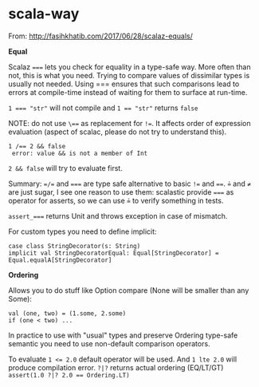 # scala-way

From: http://fasihkhatib.com/2017/06/28/scalaz-equals/

**Equal**


Scalaz `===` lets you check for equality in a type-safe way. More often than not, this is what you need. Trying to compare values of dissimilar types is usually not needed. Using === ensures that such comparisons lead to errors at compile-time instead of waiting for them to surface at run-time. 

`1 === "str"` will not compile and `1 == "str"` returns `false`

NOTE: do not use `\==` as replacement for `!=`. It affects order of expression evaluation (aspect of scalac, please do not try to understand this).
```
1 /== 2 && false
 error: value && is not a member of Int
```
`2 && false` will try to evaluate first.

Summary: `=/=` and `===` are type safe alternative to basic `!=` and `==`.
`≟` and `≠` are just sugar, I see one reason to use them: scalastic provide `===` as operator for asserts, so we can use `≟` to verify something in tests.


`assert_===` returns Unit and throws exception in case of mismatch.


For custom types you need to define implicit:
```
case class StringDecorator(s: String)
implicit val StringDecoratorEqual: Equal[StringDecorator] = Equal.equalA[StringDecorator]
```

**Ordering**

Allows you to do stuff like Option compare (None will be smaller than any Some):
```
val (one, two) = (1.some, 2.some)
if (one < two) ...
```

In practice to use with "usual" types and preserve Ordering type-safe semantic you need to use non-default comparison operators.

To evaluate `1 <= 2.0` default operator will be used. And `1 lte 2.0` will produce compilation error.
`?|?` returns actual ordering (EQ/LT/GT) `assert(1.0 ?|? 2.0 == Ordering.LT)`